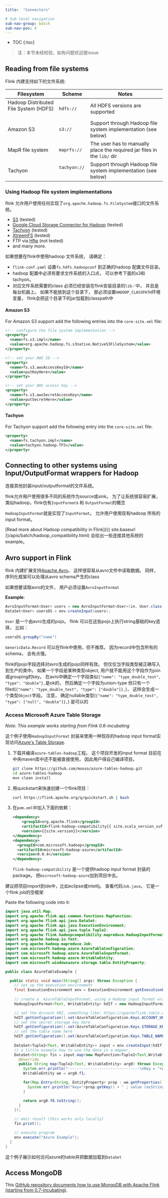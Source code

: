 ```yaml
---
title:  "Connectors"

# Sub-level navigation
sub-nav-group: batch
sub-nav-pos: 4
---
```

<!--
Licensed to the Apache Software Foundation (ASF) under one
or more contributor license agreements.  See the NOTICE file
distributed with this work for additional information
regarding copyright ownership.  The ASF licenses this file
to you under the Apache License, Version 2.0 (the
"License"); you may not use this file except in compliance
with the License.  You may obtain a copy of the License at

  http://www.apache.org/licenses/LICENSE-2.0

Unless required by applicable law or agreed to in writing,
software distributed under the License is distributed on an
"AS IS" BASIS, WITHOUT WARRANTIES OR CONDITIONS OF ANY
KIND, either express or implied.  See the License for the
specific language governing permissions and limitations
under the License.
-->

* TOC
{:toc}

>注：本节未经校验，如有问题欢迎提issue

## Reading from file systems

Flink 内建支持如下的文件系统:

| Filesystem                            | Scheme       | Notes  |
| ------------------------------------- |--------------| ------ |
| Hadoop Distributed File System (HDFS) &nbsp; | `hdfs://`    | All HDFS versions are supported |
| Amazon S3                             | `s3://`      | Support through Hadoop file system implementation (see below) | 
| MapR file system                      | `maprfs://`  | The user has to manually place the required jar files in the `lib/` dir |
| Tachyon                               | `tachyon://` &nbsp; | Support through Hadoop file system implementation (see below) |



### Using Hadoop file system implementations


flink 允许用户使用任何实现了`org.apache.hadoop.fs.FileSystem`接口的文件系统。 

- [S3](https://aws.amazon.com/s3/) (tested)
- [Google Cloud Storage Connector for Hadoop](https://cloud.google.com/hadoop/google-cloud-storage-connector) (tested)
- [Tachyon](http://tachyon-project.org/) (tested)
- [XtreemFS](http://www.xtreemfs.org/) (tested)
- FTP via [Hftp](http://hadoop.apache.org/docs/r1.2.1/hftp.html) (not tested)
- and many more.

如果想要在flink中使用hadoop 文件系统， 请确定：

- `flink-conf.yaml` 设置`fs.hdfs.hadoopconf` 到正确的hadoop 配置文件目录。
- hadoop 配置中必须有要求文件系统的入口点， 可以参考下面的s3和tachyon。
- 对应文件系统需要的class 必须已经安装在flink安装目录的`lib／`中， 并且是每台机器上。 如果不能放到这个目录下， 那必须设置`HADOOP_CLASSPATH`环境变量， flink会把这个目录下的jar加载到classpath中

#### Amazon S3

For Amazon S3 support add the following entries into the `core-site.xml` file:

~~~xml
<!-- configure the file system implementation -->
<property>
  <name>fs.s3.impl</name>
  <value>org.apache.hadoop.fs.s3native.NativeS3FileSystem</value>
</property>

<!-- set your AWS ID -->
<property>
  <name>fs.s3.awsAccessKeyId</name>
  <value>putKeyHere</value>
</property>

<!-- set your AWS access key -->
<property>
  <name>fs.s3.awsSecretAccessKey</name>
  <value>putSecretHere</value>
</property>
~~~

#### Tachyon

For Tachyon support add the following entry into the `core-site.xml` file:

~~~xml
<property>
  <name>fs.tachyon.impl</name>
  <value>tachyon.hadoop.TFS</value>
</property>
~~~


## Connecting to other systems using Input/OutputFormat wrappers for Hadoop

连接其他封装input/outputformat的文件系统。


flink允许用户使用很多不同的系统作为source或sink。 为了让系统很容易扩展， 类似hadoop，flink也有`InputFormat`s 和 `OutputFormat`的概念


`HadoopInputFormat`就是实现了`InputFormat`。 允许用户使用现有hadoop 所有的input format。

[Read more about Hadoop compatibility in Flink]({{ site.baseurl }}/apis/batch/hadoop_compatibility.html) 会给出一些连接其他系统的example。


## Avro support in Flink

flink 内建扩展支持[Apache Avro](http://avro.apache.org/)。 这样很容易从avro文件中读取数据。 同样， 序列化框架可以处理从avro schema产生的class

如果想要读取avro的文件， 用户必须设置`AvroInputFormat`

**Example**:

~~~java
AvroInputFormat<User> users = new AvroInputFormat<User>(in, User.class);
DataSet<User> usersDS = env.createInput(users);
~~~

`User` 是一个由avro生成的pojo。 flink 可以在这些pojo上执行string基础的key选择， 比如：

~~~java
usersDS.groupBy("name")
~~~



`GenericData.Record` 可以在flink中使用，但不推荐。 因为record中包含所有的schema， 会有点慢。


flink的pojo字段选择对avro生成的pojo同样有效。 但仅仅当字段类型被正确写入到生产的类中。 如果一个字段是某种类型object, 用户就不能用这个字段作为join或grouping的key。
在avro中确定一个字段类似`{"name": "type_double_test", "type": "double"},`是ok的， 然后确定一个字段为union-type 但只有一个filed(`{"name": "type_double_test", "type": ["double"]},`)， 这样会生成一个类型`Object`字段。 注意， 确定nullable类型(`{"name": "type_double_test", "type": ["null", "double"]},`) 是可以的



### Access Microsoft Azure Table Storage

_Note: This example works starting from Flink 0.6-incubating_

这个例子使用`HadoopInputFormat` 封装来使用一种现存的hadoop input format实现访问[Azure's Table Storage](https://azure.microsoft.com/en-us/documentation/articles/storage-introduction/).

1. 下载并编译`azure-tables-hadoop`工程。 这个项目开发的input format 目前在中央maven库中还不能被直接使用， 因此用户得自己编译项目。

   ~~~bash
   git clone https://github.com/mooso/azure-tables-hadoop.git
   cd azure-tables-hadoop
   mvn clean install
   ~~~

2. 用quickstart来快速创建一个flink项目：

   ~~~bash
   curl https://flink.apache.org/q/quickstart.sh | bash
   ~~~

3. 在`pom.xml`中加入下面的依赖：

   ~~~xml
   <dependency>
       <groupId>org.apache.flink</groupId>
       <artifactId>flink-hadoop-compatibility{{ site.scala_version_suffix }}</artifactId>
       <version>{{site.version}}</version>
   </dependency>
   <dependency>
     <groupId>com.microsoft.hadoop</groupId>
     <artifactId>microsoft-hadoop-azure</artifactId>
     <version>0.0.4</version>
   </dependency>
   ~~~

   `flink-hadoop-compatibility` 是一个提供hadoop input format 封装的package。
   把`microsoft-hadoop-azure`加到项目中去。 

建议把项目import到ide中，比如eclipse或intellij。 查看代码`Job.java`， 它是一个flink job的空框架


Paste the following code into it:

~~~java
import java.util.Map;
import org.apache.flink.api.common.functions.MapFunction;
import org.apache.flink.api.java.DataSet;
import org.apache.flink.api.java.ExecutionEnvironment;
import org.apache.flink.api.java.tuple.Tuple2;
import org.apache.flink.hadoopcompatibility.mapreduce.HadoopInputFormat;
import org.apache.hadoop.io.Text;
import org.apache.hadoop.mapreduce.Job;
import com.microsoft.hadoop.azure.AzureTableConfiguration;
import com.microsoft.hadoop.azure.AzureTableInputFormat;
import com.microsoft.hadoop.azure.WritableEntity;
import com.microsoft.windowsazure.storage.table.EntityProperty;

public class AzureTableExample {

  public static void main(String[] args) throws Exception {
    // set up the execution environment
    final ExecutionEnvironment env = ExecutionEnvironment.getExecutionEnvironment();
    
    // create a  AzureTableInputFormat, using a Hadoop input format wrapper
    HadoopInputFormat<Text, WritableEntity> hdIf = new HadoopInputFormat<Text, WritableEntity>(new AzureTableInputFormat(), Text.class, WritableEntity.class, new Job());

    // set the Account URI, something like: https://apacheflink.table.core.windows.net
    hdIf.getConfiguration().set(AzureTableConfiguration.Keys.ACCOUNT_URI.getKey(), "TODO"); 
    // set the secret storage key here
    hdIf.getConfiguration().set(AzureTableConfiguration.Keys.STORAGE_KEY.getKey(), "TODO");
    // set the table name here
    hdIf.getConfiguration().set(AzureTableConfiguration.Keys.TABLE_NAME.getKey(), "TODO");
    
    DataSet<Tuple2<Text, WritableEntity>> input = env.createInput(hdIf);
    // a little example how to use the data in a mapper.
    DataSet<String> fin = input.map(new MapFunction<Tuple2<Text,WritableEntity>, String>() {
      @Override
      public String map(Tuple2<Text, WritableEntity> arg0) throws Exception {
        System.err.println("--------------------------------\nKey = "+arg0.f0);
        WritableEntity we = arg0.f1;

        for(Map.Entry<String, EntityProperty> prop : we.getProperties().entrySet()) {
          System.err.println("key="+prop.getKey() + " ; value (asString)="+prop.getValue().getValueAsString());
        }

        return arg0.f0.toString();
      }
    });

    // emit result (this works only locally)
    fin.print();

    // execute program
    env.execute("Azure Example");
  }
}
~~~

这个例子展示如何访问azure的table并把数据加载到`DataSet`

## Access MongoDB

This [GitHub repository documents how to use MongoDB with Apache Flink (starting from 0.7-incubating)](https://github.com/okkam-it/flink-mongodb-test).


